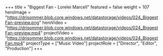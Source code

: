 +++
title = "Biggest Fan - Lorelei Marcell"
featured = false
weight = 107
heroImage = "https://drisommer.blob.core.windows.net/datastorage/videos/024_BiggestFan-preview.png"
heroVideo = "https://drisommer.blob.core.windows.net/datastorage/videos/024_BiggestFan-preview.mp4"
projectVideo = "https://drisommer.blob.core.windows.net/datastorage/videos/024_BiggestFan.mp4"
projectType = ["Music Video"]
projectRole = ["Director", "Editor", "Production"]
+++
